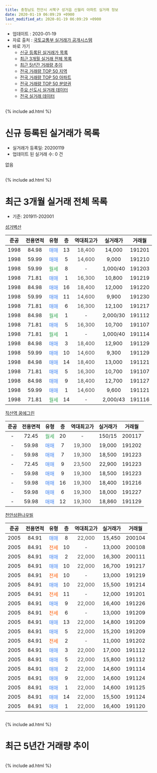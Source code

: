 ```yaml
---
title: 충청남도 천안시 서북구 성거읍 신월리 아파트 실거래 정보
date: 2020-01-19 06:09:29 +0900
last_modified_at: 2020-01-19 06:09:29 +0900
---
```


* 업데이트 : 2020-01-19
* 자료 출처 : [국토교통부 실거래가 공개시스템](http://rt.molit.go.kr)
* 바로 가기
    * [신규 등록된 실거래가 목록](#신규-등록된-실거래가-목록)
    * [최근 3개월 실거래 전체 목록](#최근-3개월-실거래-전체-목록)
    * [최근 5년간 거래량 추이](#최근-5년간-거래량-추이)
    * [전국 거래량 TOP 50 지역](https://apt-info.github.io/apt-trade-info/최근-3개월-전국에서-가장-거래가-많이-발생한-지역)
    * [전국 거래량 TOP 50 아파트](https://apt-info.github.io/apt-trade-info/최근-3개월-전국에서-가장-거래가-많이-발생한-아파트)
    * [전국 거래량 TOP 50 분양권](https://apt-info.github.io/apt-trade-info/최근-3개월-전국에서-가장-거래가-많이-발생한-분양권)
    * [주요 신도시 실거래 데이터](https://apt-info.github.io/apt-trade-info/주요-신도시)
    * [전국 실거래 데이터](https://apt-info.github.io/apt-trade-info/전국)
<br>
{% include ad.html %}
<br>

# 신규 등록된 실거래가 목록
* 실거래가 등록일: 20200119
* 업데이트 된 실거래 수: 0 건

없음

<br>
{% include ad.html %}
<br>

# 최근 3개월 실거래 전체 목록
* 기준: 201911-202001


[성거벽산](https://search.naver.com/search.naver?query=%EC%B6%A9%EC%B2%AD%EB%82%A8%EB%8F%84+%EC%B2%9C%EC%95%88%EC%8B%9C+%EC%84%9C%EB%B6%81%EA%B5%AC+%EC%84%B1%EA%B1%B0%EC%9D%8D+%EC%8B%A0%EC%9B%94%EB%A6%AC+%EC%84%B1%EA%B1%B0%EB%B2%BD%EC%82%B0)

|준공|전용면적|유형|층|역대최고가|실거래가|거래월|
|:---:|:---:|:---:|:---:|:---:|:---:|:---:|
|1998|84.98|<span style="color:#4285f3">매매</span>|13|<span style="color:#444444">18,400</span>|14,000|191201|
|1998|59.99|<span style="color:#4285f3">매매</span>|5|<span style="color:#444444">14,600</span>|9,000|191210|
|1998|59.99|<span style="color:#34a853">월세</span>|8|<span style="color:#444444">-</span>|1,000/40|191203|
|1998|71.81|<span style="color:#4285f3">매매</span>|1|<span style="color:#444444">16,300</span>|10,800|191219|
|1998|84.98|<span style="color:#4285f3">매매</span>|16|<span style="color:#444444">18,400</span>|12,000|191220|
|1998|59.99|<span style="color:#4285f3">매매</span>|11|<span style="color:#444444">14,600</span>|9,900|191230|
|1998|71.81|<span style="color:#4285f3">매매</span>|6|<span style="color:#444444">16,300</span>|12,100|191217|
|1998|84.98|<span style="color:#34a853">월세</span>|1|<span style="color:#444444">-</span>|2,000/30|191112|
|1998|71.81|<span style="color:#4285f3">매매</span>|5|<span style="color:#444444">16,300</span>|10,700|191107|
|1998|71.81|<span style="color:#34a853">월세</span>|1|<span style="color:#444444">-</span>|1,000/40|191114|
|1998|84.98|<span style="color:#4285f3">매매</span>|3|<span style="color:#444444">18,400</span>|12,900|191129|
|1998|59.99|<span style="color:#4285f3">매매</span>|10|<span style="color:#444444">14,600</span>|9,300|191129|
|1998|84.98|<span style="color:#4285f3">매매</span>|14|<span style="color:#444444">18,400</span>|13,000|191121|
|1998|71.81|<span style="color:#4285f3">매매</span>|5|<span style="color:#444444">16,300</span>|10,700|191107|
|1998|84.98|<span style="color:#4285f3">매매</span>|9|<span style="color:#444444">18,400</span>|12,700|191127|
|1998|59.99|<span style="color:#4285f3">매매</span>|1|<span style="color:#444444">14,600</span>|9,600|191121|
|1998|71.81|<span style="color:#34a853">월세</span>|14|<span style="color:#444444">-</span>|2,000/43|191116|

[직산역 꿈에그린](https://search.naver.com/search.naver?query=%EC%B6%A9%EC%B2%AD%EB%82%A8%EB%8F%84+%EC%B2%9C%EC%95%88%EC%8B%9C+%EC%84%9C%EB%B6%81%EA%B5%AC+%EC%84%B1%EA%B1%B0%EC%9D%8D+%EC%8B%A0%EC%9B%94%EB%A6%AC+%EC%A7%81%EC%82%B0%EC%97%AD+%EA%BF%88%EC%97%90%EA%B7%B8%EB%A6%B0)

|준공|전용면적|유형|층|역대최고가|실거래가|거래월|
|:---:|:---:|:---:|:---:|:---:|:---:|:---:|
|-|72.45|<span style="color:#34a853">월세</span>|20|<span style="color:#444444">-</span>|150/15|200117|
|-|59.98|<span style="color:#4285f3">매매</span>|7|<span style="color:#444444">19,300</span>|19,000|191202|
|-|59.98|<span style="color:#4285f3">매매</span>|7|<span style="color:#444444">19,300</span>|18,500|191223|
|-|72.45|<span style="color:#4285f3">매매</span>|9|<span style="color:#444444">23,500</span>|22,900|191223|
|-|59.98|<span style="color:#4285f3">매매</span>|9|<span style="color:#444444">19,300</span>|18,500|191223|
|-|59.98|<span style="color:#4285f3">매매</span>|16|<span style="color:#444444">19,300</span>|18,400|191216|
|-|59.98|<span style="color:#4285f3">매매</span>|6|<span style="color:#444444">19,300</span>|18,000|191227|
|-|59.98|<span style="color:#4285f3">매매</span>|12|<span style="color:#444444">19,300</span>|18,860|191129|

[천안삼환나우빌](https://search.naver.com/search.naver?query=%EC%B6%A9%EC%B2%AD%EB%82%A8%EB%8F%84+%EC%B2%9C%EC%95%88%EC%8B%9C+%EC%84%9C%EB%B6%81%EA%B5%AC+%EC%84%B1%EA%B1%B0%EC%9D%8D+%EC%8B%A0%EC%9B%94%EB%A6%AC+%EC%B2%9C%EC%95%88%EC%82%BC%ED%99%98%EB%82%98%EC%9A%B0%EB%B9%8C)

|준공|전용면적|유형|층|역대최고가|실거래가|거래월|
|:---:|:---:|:---:|:---:|:---:|:---:|:---:|
|2005|84.91|<span style="color:#4285f3">매매</span>|8|<span style="color:#444444">22,000</span>|15,450|200104|
|2005|84.91|<span style="color:#ff5a00">전세</span>|10|<span style="color:#444444">-</span>|13,000|200108|
|2005|84.91|<span style="color:#4285f3">매매</span>|2|<span style="color:#444444">22,000</span>|16,300|200111|
|2005|84.91|<span style="color:#4285f3">매매</span>|10|<span style="color:#444444">22,000</span>|16,700|191217|
|2005|84.91|<span style="color:#ff5a00">전세</span>|10|<span style="color:#444444">-</span>|13,000|191219|
|2005|84.91|<span style="color:#4285f3">매매</span>|10|<span style="color:#444444">22,000</span>|15,500|191214|
|2005|84.91|<span style="color:#ff5a00">전세</span>|11|<span style="color:#444444">-</span>|12,000|191201|
|2005|84.91|<span style="color:#4285f3">매매</span>|9|<span style="color:#444444">22,000</span>|16,400|191226|
|2005|84.91|<span style="color:#ff5a00">전세</span>|6|<span style="color:#444444">-</span>|13,000|191209|
|2005|84.91|<span style="color:#4285f3">매매</span>|13|<span style="color:#444444">22,000</span>|14,800|191209|
|2005|84.91|<span style="color:#4285f3">매매</span>|5|<span style="color:#444444">22,000</span>|15,200|191209|
|2005|84.91|<span style="color:#ff5a00">전세</span>|2|<span style="color:#444444">-</span>|11,000|191202|
|2005|84.91|<span style="color:#4285f3">매매</span>|3|<span style="color:#444444">22,000</span>|17,000|191112|
|2005|84.91|<span style="color:#4285f3">매매</span>|5|<span style="color:#444444">22,000</span>|15,800|191112|
|2005|84.91|<span style="color:#4285f3">매매</span>|2|<span style="color:#444444">22,000</span>|14,600|191114|
|2005|84.91|<span style="color:#4285f3">매매</span>|9|<span style="color:#444444">22,000</span>|14,600|191124|
|2005|84.91|<span style="color:#4285f3">매매</span>|1|<span style="color:#444444">22,000</span>|14,600|191125|
|2005|84.91|<span style="color:#4285f3">매매</span>|14|<span style="color:#444444">22,000</span>|15,500|191124|
|2005|84.91|<span style="color:#4285f3">매매</span>|1|<span style="color:#444444">22,000</span>|16,400|191120|


<br>
{% include ad.html %}
<br>

# 최근 5년간 거래량 추이


<div style="width:100%;">
    <canvas id="deal_progress" height="200"></canvas>
</div>

<script>
new Chart(document.getElementById("deal_progress"), {
    type: 'line',
    data: {
        labels: ['201501','201502','201503','201504','201505','201506','201507','201508','201509','201510','201511','201512','201601','201602','201603','201604','201605','201606','201607','201608','201609','201610','201611','201612','201701','201702','201703','201704','201705','201706','201707','201708','201709','201710','201711','201712','201801','201802','201803','201804','201805','201806','201807','201808','201809','201810','201811','201812','201901','201902','201903','201904','201905','201906','201907','201908','201909','201910','201911','201912','202001'],
        datasets: [{
            label: '매매',
            pointRadius: 1,
            data: [12, 7, 11, 9, 10, 7, 8, 11, 10, 7, 3, 5, 4, 3, 3, 4, 6, 4, 7, 5, 4, 12, 4, 5, 2, 6, 5, 7, 3, 11, 9, 8, 4, 3, 9, 8, 12, 12, 6, 8, 5, 3, 10, 4, 7, 7, 2, 12, 16, 17, 23, 18, 7, 11, 11, 6, 5, 6, 15, 17, 2],
            borderColor: "rgba(255, 201, 14, 1)",
            backgroundColor: "rgba(255, 201, 14, 0.5)",
            fill: false,
            lineTension: 0
        },{
            label: '전월세',
            pointRadius: 1,
            data: [6, 4, 2, 4, 4, 1, 3, 6, 3, 3, 3, 4, 4, 8, 6, 6, 5, 5, 2, 5, 0, 5, 4, 5, 3, 5, 7, 5, 2, 10, 10, 3, 1, 7, 0, 6, 6, 8, 6, 3, 1, 3, 5, 3, 5, 1, 2, 1, 10, 22, 21, 9, 8, 4, 7, 3, 5, 10, 3, 5, 2],
            borderColor: "rgba(0, 141, 185, 1)",
            backgroundColor: "rgba(0, 141, 185, 0.5)",
            fill: false,
            lineTension: 0
        }
        ]
    },
    options: {
        responsive: true,
        title: {
            display: false
        },
        tooltips: {
            mode: 'index',
            intersect: false
        },
        hover: {
            mode: 'nearest',
            intersect: true
        },
        scales: {
            xAxes: [{
                display: true,
                scaleLabel: {
                    display: true,
                    labelString: '년/월'
                }
            }],
            yAxes: [{
                display: true,
                ticks: {
                    suggestedMin: 0,
                },
                scaleLabel: {
                    display: true,
                    labelString: '실거래 수'
                }
            }]
        }
    }
});

</script>


<br>
{% include ad.html %}
<br>

